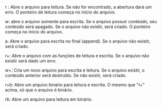 r : Abre o arquivo para leitura. Se não for encontrado, a abertura dará um erro. O ponteiro de leitura começa no início do arquivo.

w: abre o arquivo somente para escrita. Se o arquivo possuir conteúdo, seu conteúdo será apagado. Se o arquivo não existir, será criado. O ponteiro começa no início do arquivo.

a: Abre o arquivo para escrita no final (append). Se o arquivo não existir, será criado.

r+: Abre o arquivo com as funções de leitura e escrita. Se o arquivo não existir será dado um erro.

w+: Cria um novo arquivo para escrita e leitura. Se o arquivo existir, o conteúdo anterior será destruído. Se não existir, será criado.

r+b: Abre um arquivo binário para leitura e escrita. O mesmo que "r+" acima, só que o arquivo é binário.

rb: Abre um arquivo para leitura em binário.